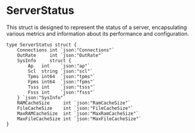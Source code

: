 # ServerStatus

This struct is designed to represent the status of a server, encapsulating various metrics and information about its performance and configuration.

```
type ServerStatus struct {
    Connections int `json:"Connections"`
    OutRate     int `json:"OutRate"`
    SysInfo     struct {
        Ap   int    `json:"ap"`
        Scl  string `json:"scl"`
        Tpms int64  `json:"tpms"`
        Fpms int64  `json:"fpms"`
        Tsss int    `json:"tsss"`
        Fsss int    `json:"fsss"`
    } `json:"SysInfo"`
    RAMCacheSize     int `json:"RamCacheSize"`
    FileCacheSize    int `json:"FileCacheSize"`
    MaxRAMCacheSize  int `json:"MaxRamCacheSize"`
    MaxFileCacheSize int `json:"MaxFileCacheSize"`
}
```
